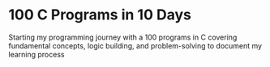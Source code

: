 # 100 C Programs in 10 Days
 Starting my programming journey with a 100 programs in C covering fundamental concepts, logic building, and problem-solving to document my learning process
